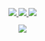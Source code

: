 <p align="center">
  <a href="https://github.com/norbornen">
    <img src="http://github-profile-summary-cards.vercel.app/api/cards/profile-details?username=norbornen&theme=transparent" />
  </a>
  <a href="https://github.com/norbornen">
    <img src="https://github-readme-streak-stats.herokuapp.com/?user=norbornen&hide_border=true&card_width=338&theme=transparent" />
  </a>
  <a href="https://github.com/norbornen">
    <img src="http://github-profile-summary-cards.vercel.app/api/cards/stats?username=norbornen&theme=transparent" />
  </a>
</p>

<p align="center">
  <a href="https://github.com/norbornen">
    <img src="https://komarev.com/ghpvc/?username=norbornen&color=blue&style=flat)" />
  </a>
</p>
